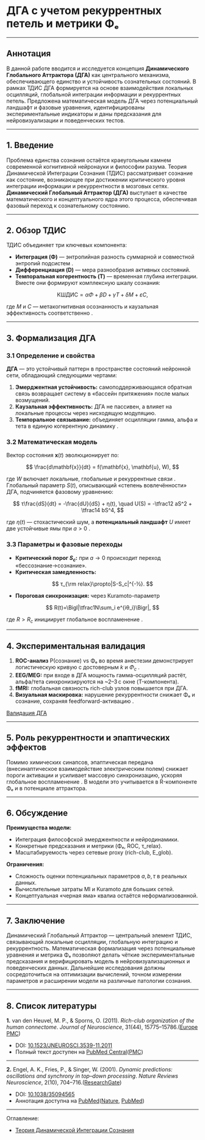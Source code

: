 # ДГА с учетом рекуррентных петель и метрики Φₑ

---

## Аннотация

В данной работе вводится и исследуется концепция **Динамического Глобального Аттрактора (ДГА)** как центрального механизма, обеспечивающего единство и устойчивость сознательных состояний. В рамках ТДИС ДГА формируется на основе взаимодействия локальных осцилляций, глобальной интеграции информации и рекуррентных петель. Предложена математическая модель ДГА через потенциальный ландшафт и фазовые уравнения, идентифицированы экспериментальные индикаторы и даны предсказания для нейровизуализации и поведенческих тестов.

---


## 1. Введение

Проблема единства сознания остаётся краеугольным камнем современной когнитивной нейронауки и философии разума. Теория Динамической Интеграции Сознания (ТДИС) рассматривает сознание как состояние, возникающее при достижении критического уровня интеграции информации и рекуррентности в мозговых сетях. **Динамический Глобальный Аттрактор (ДГА)** выступает в качестве математического и концептуального ядра этого процесса, обеспечивая фазовый переход к сознательному состоянию.

---

## 2. Обзор ТДИС

ТДИС объединяет три ключевых компонента:

* **Интеграция (Φ)** — энтропийная разность суммарной и совместной энтропий подсистем .
* **Дифференциация (D)** — мера разнообразия активных состояний.
* **Темпоральная когерентность (T)** — временная глубина интеграции.
  Вместе они формируют комплексную шкалу сознания:

$$
\mathrm{КШДИС} = αΦ + βD + γT + δM + εC,
$$

где $M$ и $C$ — метакогнитивная осознанность и каузальная эффективность соответственно .

---

## 3. Формализация ДГА

### 3.1 Определение и свойства

**ДГА** — это устойчивый паттерн в пространстве состояний нейронной сети, обладающий следующими чертами:

1. **Эмерджентная устойчивость:** самоподдерживающаяся обратная связь возвращает систему в «бассейн притяжения» после малых возмущений.
2. **Каузальная эффективность:** ДГА не пассивен, а влияет на локальные процессы через нисходящую модуляцию.
3. **Темпоральное связывание:** объединяет осцилляции гамма, альфа и тета в единую когерентную динамику .

### 3.2 Математическая модель

Вектор состояния $\mathbf{x}(t)$ эволюционирует по:

$$
\frac{d\mathbf{x}}{dt} = f(\mathbf{x}, \mathbf{u}, W),
$$

где $W$ включает локальные, глобальные и рекуррентные связи .
Глобальный параметр $S(t)$, описывающий «степень вовлечённости» ДГА, подчиняется фазовому уравнению:

$$
τ\frac{dS}{dt} = -\frac{dU}{dS} + η(t),
\quad
U(S) = -\tfrac12 aS^2 + \tfrac14 bS^4,
$$

где $η(t)$ — стохастический шум, а **потенциальный ландшафт** $U$ имеет две устойчивые ямы при $a>0$ .

### 3.3 Параметры и фазовые переходы

* **Критический порог $S_c$:** при $a\to0$ происходит переход «бессознание→сознание».
* **Критическая замедленность:**

$$
τ_{\rm relax}\propto|S-S_c|^{-½}.
$$

* **Пороговая синхронизация:** через Kuramoto-параметр

$$
R(t)=\Bigl|\tfrac1N\sum_i e^{iθ_i}\Bigr|,
$$

где $R>R_c$ инициирует глобальное воспламенение .

---

## 4. Экспериментальная валидация

1. **ROC-анализ** P(сознание) vs Φₑ во время анестезии демонстрирует логистическую кривую с достоверным $k$ и $Φ_c$ .
2. **EEG/MEG:** при входе в ДГА мощность гамма-осцилляций растёт, альфа/тета синхронизируются на \~2–3 с окне (T-компонента).
3. **fMRI:** глобальная связность rich-club узлов повышается при ДГА.
4. **Визуальная маскировка:** нарушение рекуррентности снижает Φₑ и сознание, сохраняя feedforward-активацию .


[Валидация ДГА](/Theory-Of-Dynamic-Integration-Of-Consciousness/Validation/Dynamic-Global-Attractor.md)

---

## 5. Роль рекуррентности и эпаптических эффектов

Помимо химических синапсов, эпаптическая передача (внесинаптическое взаимодействие электрическим полем) снижает пороги активации и усиливает массовую синхронизацию, ускоряя глобальное воспламенение . В модели это учитывается в R-компоненте Φₑ и в потенциале аттрактора.

---

## 6. Обсуждение

**Преимущества модели:**

* Интеграция философской эмерджентности и нейродинамики.
* Конкретные предсказания и метрики (Φₑ, ROC, τ\_relax).
* Масштабируемость через сетевые proxy (rich-club, E\_glob).

**Ограничения:**

* Сложность оценки потенциальных параметров $a,b,τ$ в реальных данных.
* Вычислительные затраты MI и Kuramoto для больших сетей.
* Концептуальная «черная яма» квалиа остаётся неформализованной.

---

## 7. Заключение

Динамический Глобальный Аттрактор — центральный элемент ТДИС, связывающий локальные осцилляции, глобальную интеграцию и рекуррентность. Математическая формализация через потенциальные уравнения и метрика Φₑ позволяют делать чёткие экспериментальные предсказания и верифицировать модель в нейровизуализационных и поведенческих данных. Дальнейшие исследования должны сосредоточиться на оптимизации вычислений, точном измерении параметров и расширении модели на различные патологии сознания.

---

## 8. Список литературы


**1.** van den Heuvel, M. P., & Sporns, O. (2011). *Rich-club organization of the human connectome*. *Journal of Neuroscience*, 31(44), 15775–15786.([Europe PMC][1])

* DOI: [10.1523/JNEUROSCI.3539-11.2011](https://doi.org/10.1523/JNEUROSCI.3539-11.2011)
* Полный текст доступен на [PubMed Central](https://www.ncbi.nlm.nih.gov/pmc/articles/PMC6623027/)([PMC][2])

---

**2.** Engel, A. K., Fries, P., & Singer, W. (2001). *Dynamic predictions: oscillations and synchrony in top–down processing*. *Nature Reviews Neuroscience*, 2(10), 704–716.([ResearchGate][3])

* DOI: [10.1038/35094565](https://doi.org/10.1038/35094565)
* Аннотация доступна на [PubMed](https://pubmed.ncbi.nlm.nih.gov/11584308/)([Nature][4], [PubMed][5])



[1]: https://europepmc.org/article/MED/22049421 "Rich-club organization of the human connectome. - Abstract - Europe PMC"
[2]: https://pmc.ncbi.nlm.nih.gov/articles/PMC6623027/ "Rich-Club Organization of the Human Connectome - PMC"
[3]: https://www.researchgate.net/publication/31937849_Engel_AK_Fries_P_Singer_W_Dynamic_predictions_oscillations_and_synchrony_in_top-down_processing_Nat_Rev_Neurosci_2_704-716 "(PDF) Engel, A.K., Fries, P. & Singer, W. Dynamic predictions: oscillations and synchrony in top-down processing. Nat. Rev. Neurosci. 2, 704-716"
[4]: https://www.nature.com/articles/35094565?code=00a6e349-6b5e-481c-8a85-18a83ae6b5f1&error=cookies_not_supported "Dynamic predictions: Oscillations and synchrony in top–down processing | Nature Reviews Neuroscience"
[5]: https://pubmed.ncbi.nlm.nih.gov/11584308/ "Dynamic predictions: oscillations and synchrony in top-down processing - PubMed"


---

Оглавление:

- [Теория Динамической Интеграции Сознания](/Theory-Of-Dynamic-Integration-Of-Consciousness/README.md)
